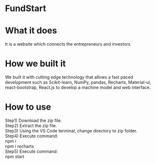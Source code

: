 # FundStart

# What it does

It is a website which connects the entrepreneurs and investors. 

# How we built it

We built it with cutting edge technology that allows a fast paced development such as Scikit-learn, NumPy, pandas, Recharts, Material-ui, react-bootstrap, React.js to develop a machine model and web interface.

# How to use

Step1) Download the zip file.<br/>
Step2) Extract the zip file. <br/>
Step3) Using the VS Code terminal, change directory to zip folder. <br/>
Step4) Execute command: <br/>
        npm i <br/>
        npm i recharts <br/>
Step5) Execute command: <br/>
        npm start <br/>
 
    

